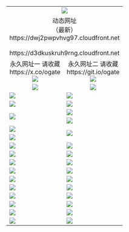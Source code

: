﻿<table>
  <tr></tr>
  <tr><td colspan=2 align=center><img src="https://dwj2pwpvhvg97.cloudfront.net/Up/oGate.jpg" /></td></tr>
  <tr><td colspan=2 align=center>动态网址<br/>（最新）
<br>https://dwj2pwpvhvg97.cloudfront.net
<br>
<br>https://d3dkuskruh9rng.cloudfront.net
    </td>
  </tr>
  <tr>
    <td align=center>永久网址一 请收藏<br/>https://x.co/ogate<br><a href="https://dwj2pwpvhvg97.cloudfront.net/Up/0WMGDL1.png"><img src="https://dwj2pwpvhvg97.cloudfront.net/Up/0WMGD1.png" /></a></td>
    <td align=center>永久网址二 请收藏<br/>https://git.io/ogate<br><a href="https://dwj2pwpvhvg97.cloudfront.net/Up/0WMGDL2.png"><img src="https://dwj2pwpvhvg97.cloudfront.net/Up/0WMGD2.png" /></a></td>
  </tr>
  <tr>
    <td align=center><a href="https://dwj2pwpvhvg97.cloudfront.net/?from=github"><img src="https://dwj2pwpvhvg97.cloudfront.net/Up/0WMPG.jpg" /></a></td>
    <td align=center><a href="https://dwj2pwpvhvg97.cloudfront.net/ogUP.aspx?name=0oGate.apk&from=github"><img src="https://dwj2pwpvhvg97.cloudfront.net/Up/0WMAZ.jpg" /></a></td>
  </tr>
  <tr>
    <td><a href="https://dwj2pwpvhvg97.cloudfront.net/oNote.aspx?id=oGate&from=github" target="_blank"><img src="https://dwj2pwpvhvg97.cloudfront.net/Up/0WCYY.jpg" /></a></td>
    <td><a href="https://dwj2pwpvhvg97.cloudfront.net/oNote.aspx?id=oNote&from=github" target="_blank"><img src="https://dwj2pwpvhvg97.cloudfront.net/Up/0WZTT.jpg" /></a></td>
  </tr>
  <tr>
    <td><a href="https://dwj2pwpvhvg97.cloudfront.net/ogDY.aspx?from=github" target="_blank"><img src="https://dwj2pwpvhvg97.cloudfront.net/Up/DY.jpg"/></a></td>
    <td><a href="https://dwj2pwpvhvg97.cloudfront.net/ogST.aspx?from=github" target="_blank"><img src="https://dwj2pwpvhvg97.cloudfront.net/Up/ST.jpg"/></a></td>
  </tr>
  <tr>
    <td rowspan=2><a href="https://dwj2pwpvhvg97.cloudfront.net/ogUP.aspx?name=WJ.mp4&from=github" target="_blank"><img src="https://dwj2pwpvhvg97.cloudfront.net/Up/WJ.jpg" /></a></td>
    <td><a href="https://dwj2pwpvhvg97.cloudfront.net/ogUP.aspx?name=DKC.mp4&count=17&from=github" target="_blank"><img src="https://dwj2pwpvhvg97.cloudfront.net/Up/DKC.jpg" /></a></td> 
  </tr>
  <tr>
    <td><a href="https://dwj2pwpvhvg97.cloudfront.net/ogUP.aspx?name=LRWS.mp4&count=6B:16,5A:10,5B:35,4A:14,4B:19,3A:10,3B:26,2A:16,2B:21,1A:23,1B:29&from=github" target="_blank"><img src="https://dwj2pwpvhvg97.cloudfront.net/Up/LRWS.jpg" /></a></td>
  </tr>
  <tr>
    <td><a href="https://dwj2pwpvhvg97.cloudfront.net/ogUP.aspx?name=JQR.mp4&count=2&from=github" target="_blank"><img src="https://dwj2pwpvhvg97.cloudfront.net/Up/JQR.jpg" /></a></td>   
    <td rowspan=2><a href="https://dwj2pwpvhvg97.cloudfront.net/ogUP.aspx?name=JP.mp4&count=9&from=github" target="_blank"><img src="https://dwj2pwpvhvg97.cloudfront.net/Up/JP.jpg" /></td>
  </tr>
  <tr>
    <td><a href="https://dwj2pwpvhvg97.cloudfront.net/ogUP.aspx?name=ZSJ.mp4&count=16&from=github" target="_blank"><img src="https://dwj2pwpvhvg97.cloudfront.net/Up/ZSJ.jpg" /></a></td>
  </tr>
  <tr>
    <td><a href="https://dwj2pwpvhvg97.cloudfront.net/ogUP.aspx?name=SSZJ.mp4&count=7&current=2&from=github" target="_blank"><img src="https://dwj2pwpvhvg97.cloudfront.net/Up/SSZJ.jpg" /></a></td>
    <td><a href="https://dwj2pwpvhvg97.cloudfront.net/ogUP.aspx?name=WH.mp4&from=github" target="_blank"><img src="https://dwj2pwpvhvg97.cloudfront.net/Up/WH.jpg" /></a></td>
  </tr>
  <tr>
    <td><a href="https://dwj2pwpvhvg97.cloudfront.net/ogUP.aspx?name=XZJSZ.mp4&from=github" target="_blank"><img src="https://dwj2pwpvhvg97.cloudfront.net/Up/XZJSZ.jpg" /></a></td>
    <td><a href="https://dwj2pwpvhvg97.cloudfront.net/ogUP.aspx?name=XTFY.mp4&count=24&from=github" target="_blank"><img src="https://dwj2pwpvhvg97.cloudfront.net/Up/XTFY.jpg" /></a></td>
  </tr>
  <tr>
    <td><a href="https://dwj2pwpvhvg97.cloudfront.net/ogUP.aspx?name=4SQQ.mp4&count=06:13&current=06:13&from=github" target="_blank"><img src="https://dwj2pwpvhvg97.cloudfront.net/Up/4SQQ0.jpg" /></a></td>
    <td><a href="https://dwj2pwpvhvg97.cloudfront.net/ogUP.aspx?name=4SHQ.mp4&count=06:13&current=06:13&from=github" target="_blank"><img src="https://dwj2pwpvhvg97.cloudfront.net/Up/4SHQ0.jpg" /></a></td>
  </tr>
  <tr>
    <td><a href="https://dwj2pwpvhvg97.cloudfront.net/ogUP.aspx?name=4SZG.mp4&count=06:15&current=06:14&from=github" target="_blank"><img src="https://dwj2pwpvhvg97.cloudfront.net/Up/4SZG0.jpg" /></a></td>
    <td><a href="https://dwj2pwpvhvg97.cloudfront.net/ogUP.aspx?name=4SDJ.mp4&count=06:22&current=06:21&from=github" target="_blank"><img src="https://dwj2pwpvhvg97.cloudfront.net/Up/4SDJ0.jpg" /></a></td>
  </tr>
  <tr>
    <td><a href="https://dwj2pwpvhvg97.cloudfront.net/onUP.aspx?name=https://x.co/dtw99&from=github" target="_blank"><img src="https://dwj2pwpvhvg97.cloudfront.net/Up/0DTW.jpg"/></a></td>
    <td><a href="https://dwj2pwpvhvg97.cloudfront.net/onUP.aspx?name=https://d2ao90bsskjq20.cloudfront.net/acenter/&from=github" target="_blank"><img src="https://dwj2pwpvhvg97.cloudfront.net/Up/0TDW.jpg" /></a></td>
  </tr>
  <tr>
    <td><a href="https://dwj2pwpvhvg97.cloudfront.net/onUP.aspx?name=https://d3qz7yth5i2rae.cloudfront.net/gb/nsc413.htm&from=github" target="_blank"><img src="https://dwj2pwpvhvg97.cloudfront.net/Up/0DJY.jpg" /></a></td>
    <td><a href="https://dwj2pwpvhvg97.cloudfront.net/onUP.aspx?name=https://dgocdxv5343dc.cloudfront.net/xtr/gb/prog204.html&from=github" target="_blank"><img src="https://dwj2pwpvhvg97.cloudfront.net/Up/0XTR.jpg" /></a></td>
  </tr>
  <tr>
    <td><a href="https://dwj2pwpvhvg97.cloudfront.net/onUP.aspx?name=https://d7203y8eitivv.cloudfront.net&from=github" target="_blank"><img src="https://dwj2pwpvhvg97.cloudfront.net/Up/0MHW.jpg" /></a></td>
    <td><a href="https://dwj2pwpvhvg97.cloudfront.net/onUP.aspx?name=https://d38z1xzg5vtneh.cloudfront.net&from=github" target="_blank"><img src="https://dwj2pwpvhvg97.cloudfront.net/Up/0ZJW.jpg" /></a></td>
  </tr>
  <tr>
    <td><a href="https://dwj2pwpvhvg97.cloudfront.net/ogUP.aspx?name=FG.zip&from=github" target="_blank"><img src="https://dwj2pwpvhvg97.cloudfront.net/Up/FG.jpg" /></a></td>
    <td><a href="https://dwj2pwpvhvg97.cloudfront.net/ogUP.aspx?name=FGA.apk&from=github" target="_blank"><img src="https://dwj2pwpvhvg97.cloudfront.net/Up/FGA.jpg" /></a></td>
  </tr>
  <tr>
    <td><a href="https://dwj2pwpvhvg97.cloudfront.net/ogUP.aspx?name=U.zip&from=github" target="_blank"><img src="https://dwj2pwpvhvg97.cloudfront.net/Up/U.jpg" /></a></td>
    <td><a href="https://dwj2pwpvhvg97.cloudfront.net/ogUP.aspx?name=UA.apk&from=github" target="_blank"><img src="https://dwj2pwpvhvg97.cloudfront.net/Up/UA.jpg" /></a></td>
  </tr>
  <tr>
    <td><a href="https://dwj2pwpvhvg97.cloudfront.net/ogUP.aspx?name=0iPPOTV.zip&from=github" target="_blank"><img src="https://dwj2pwpvhvg97.cloudfront.net/Up/0iPPOTV.jpg" /></a></td>
    <td><a href="https://dwj2pwpvhvg97.cloudfront.net/ogUP.aspx?name=0iNTD.apk&from=github" target="_blank"><img src="https://dwj2pwpvhvg97.cloudfront.net/Up/0iNTD.jpg" /></a></td>
  </tr>
</table>
